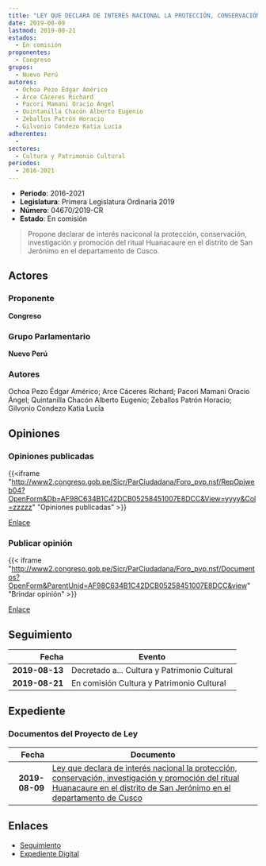 ```yaml
---
title: "LEY QUE DECLARA DE INTERÉS NACIONAL LA PROTECCIÓN, CONSERVACIÓN, INVESTIGACIÓN Y PROMOCIÓN DEL RITUAL HUANACAURE EN EL DISTRITO DE SAN JERÓNIMO EN EL DEPARTAMENTO DE CUSCO."
date: 2019-08-09
lastmod: 2019-08-21
estados: 
  - En comisión
proponentes: 
  - Congreso
grupos: 
  - Nuevo Perú
autores: 
  - Ochoa Pezo Édgar Américo
  - Arce Cáceres Richard
  - Pacori Mamani Oracio Ángel
  - Quintanilla Chacón Alberto Eugenio
  - Zeballos Patrón Horacio
  - Gilvonio Condezo Katia Lucía
adherentes: 
  - 
sectores: 
  - Cultura y Patrimonio Cultural
periodos: 
  - 2016-2021
---
```


- **Periodo**: 2016-2021
- **Legislatura**: Primera Legislatura Ordinaria 2019
- **Número**: 04670/2019-CR
- **Estado**: En comisión

> Propone declarar de interés naciconal la protección, conservación, investigación y promoción del ritual Huanacaure en el distrito de San Jerónimo en el departamento de Cusco.


## Actores

### Proponente

**Congreso**

### Grupo Parlamentario

**Nuevo Perú**

### Autores

Ochoa Pezo Édgar Américo; Arce Cáceres Richard; Pacori Mamani Oracio Ángel; Quintanilla Chacón Alberto Eugenio; Zeballos Patrón Horacio; Gilvonio Condezo Katia Lucía


## Opiniones

### Opiniones publicadas

{{<iframe "http://www2.congreso.gob.pe/Sicr/ParCiudadana/Foro_pvp.nsf/RepOpiweb04?OpenForm&Db=AF98C634B1C42DCB05258451007E8DCC&View=yyyy&Col=zzzzz" "Opiniones publicadas" >}}

[Enlace](http://www2.congreso.gob.pe/Sicr/ParCiudadana/Foro_pvp.nsf/RepOpiweb04?OpenForm&Db=AF98C634B1C42DCB05258451007E8DCC&View=yyyy&Col=zzzzz)
### Publicar opinión

{{< iframe "http://www2.congreso.gob.pe/Sicr/ParCiudadana/Foro_pvp.nsf/Documentos?OpenForm&ParentUnid=AF98C634B1C42DCB05258451007E8DCC&view" "Brindar opinión" >}}

[Enlace](http://www2.congreso.gob.pe/Sicr/ParCiudadana/Foro_pvp.nsf/Documentos?OpenForm&ParentUnid=AF98C634B1C42DCB05258451007E8DCC&view)

## Seguimiento

| Fecha | Evento |
|------:|--------|
| **2019-08-13** | Decretado a... Cultura y Patrimonio Cultural|
| **2019-08-21** | En comisión Cultura y Patrimonio Cultural|


## Expediente


### Documentos del Proyecto de Ley

| Fecha | Documento |
|------:|--------|
| **2019-08-09** | [Ley que declara de interés nacional la protección, conservación, investigación y promoción del ritual Huanacaure en el distrito de San Jerónimo en el departamento de Cusco](http://www.leyes.congreso.gob.pe/Documentos/2016_2021/Proyectos_de_Ley_y_de_Resoluciones_Legislativas/PL0467020190809.pdf) |

## Enlaces 

- [Seguimiento](http://www2.congreso.gob.pe/Sicr/TraDocEstProc/CLProLey2016.nsf/f7fff46988ca05b1052578e100829cc7/a2f82a5a80896e7f05258451006d9062?OpenDocument)
- [Expediente Digital](http://www2.congreso.gob.pe/Sicr/TraDocEstProc/CLProLey2016.nsf/f7fff46988ca05b1052578e100829cc7/a2f82a5a80896e7f05258451006d9062?OpenDocument&Click=05257FB7005EB655.eb71d0cf91d8294e05256cdf006b5706/$Body/0.1C6C)
